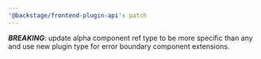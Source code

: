 ```yaml
---
'@backstage/frontend-plugin-api': patch
---
```


**_BREAKING_**: update alpha component ref type to be more specific than any and use new plugin type for error boundary component extensions.
